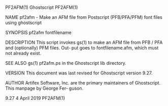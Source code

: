 PF2AFM(1)                                     Ghostscript                                    PF2AFM(1)

NAME
       pf2afm - Make an AFM file from Postscript (PFB/PFA/PFM) font files using ghostscript

SYNOPSIS
       pf2afm  fontfilename

DESCRIPTION
       This  script invokes gs(1) to make an AFM file from PFB / PFA and (optionally) PFM files.  Out‐
       put goes to fontfilename.afm, which must not already exist.

SEE ALSO
       gs(1)
       pf2afm.ps in the Ghostscript lib directory.

VERSION
       This document was last revised for Ghostscript version 9.27.

AUTHOR
       Artifex Software, Inc. are the primary maintainers of Ghostscript.  This manpage by George Fer‐
       guson.

9.27                                         4 April 2019                                    PF2AFM(1)
